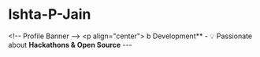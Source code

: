 # Ishta-P-Jain
&lt;!-- Profile Banner --> &lt;p align="center">  b Development**   - 💡 Passionate about **Hackathons &amp; Open Source**    ---
